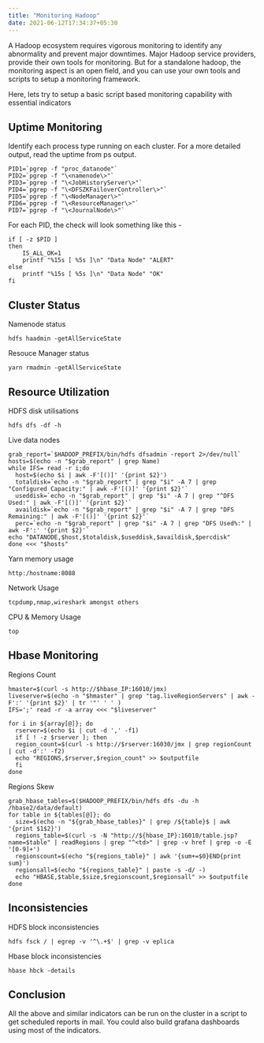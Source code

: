 ```yaml
---
title: "Monitoring Hadoop"
date: 2021-06-12T17:34:37+05:30
---
```


A Hadoop ecosystem requires vigorous monitoring to identify any abnormality and prevent major downtimes. Major Hadoop service providers, provide their own tools for monitoring. But for a standalone hadoop, the monitoring aspect is an open field, and you can use your own tools and scripts to setup a monitoring framework.

Here, lets try to setup a basic script based monitoring capability with essential indicators

## Uptime Monitoring

Identify each process type running on each cluster. For a more detailed output, read the uptime from ps output.

    PID1=`pgrep -f "proc_datanode"`
    PID2=`pgrep -f "\<namenode\>"`
    PID3=`pgrep -f "\<JobHistoryServer\>"`
    PID4=`pgrep -f "\<DFSZKFailoverController\>"`
    PID5=`pgrep -f "\<NodeManager\>"`
    PID6=`pgrep -f "\<ResourceManager\>"`
    PID7=`pgrep -f "\<JournalNode\>"`

For each PID, the check will look something like this - 

    if [ -z $PID ]
    then
        IS_ALL_OK=1
        printf "%15s [ %5s ]\n" "Data Node" "ALERT"
    else
        printf "%15s [ %5s ]\n" "Data Node" "OK"
    fi

## Cluster Status

Namenode status

    hdfs haadmin -getAllServiceState
Resouce Manager status

    yarn rmadmin -getAllServiceState

## Resource Utilization

HDFS disk utilisations 

    hdfs dfs -df -h
Live data nodes

    grab_report=`$HADOOP_PREFIX/bin/hdfs dfsadmin -report 2>/dev/null`
    hosts=$(echo -n "$grab_report" | grep Name)
    while IFS= read -r i;do
      host=$(echo $i | awk -F'[()]' '{print $2}')
      totaldisk=`echo -n "$grab_report" | grep "$i" -A 7 | grep "Configured Capacity:" | awk -F'[()]' '{print $2}'`
      useddisk=`echo -n "$grab_report" | grep "$i" -A 7 | grep "^DFS Used:" | awk -F'[()]' '{print $2}'`
      availdisk=`echo -n "$grab_report" | grep "$i" -A 7 | grep "DFS Remaining:" | awk -F'[()]' '{print $2}'`
      perc=`echo -n "$grab_report" | grep "$i" -A 7 | grep "DFS Used%:" | awk -F':' '{print $2}'`
    echo "DATANODE,$host,$totaldisk,$useddisk,$availdisk,$percdisk"
    done <<< "$hosts"
    
Yarn memory usage

    http:/hostname:8088
    
Network Usage

    tcpdump,nmap,wireshark amongst others
    
CPU & Memory Usage

    top


## Hbase Monitoring

Regions Count

    hmaster=$(curl -s http://$hbase_IP:16010/jmx)
    liveserver=$(echo -n "$hmaster" | grep "tag.liveRegionServers" | awk -F':' '{print $2}' | tr '"' ' ' )
    IFS=';' read -r -a array <<< "$liveserver"

    for i in ${array[@]}; do
      rserver=$(echo $i | cut -d ',' -f1)
      if [ ! -z $rserver ]; then
      region_count=$(curl -s http://$rserver:16030/jmx | grep regionCount | cut -d':' -f2)
      echo "REGIONS,$rserver,$region_count" >> $outputfile
      fi
    done

Regions Skew

    grab_hbase_tables=$($HADOOP_PREFIX/bin/hdfs dfs -du -h  /hbase2/data/default)
    for table in ${tables[@]}; do
      size=$(echo -n "${grab_hbase_tables}" | grep /${table}$ | awk '{print $1$2}')
      regions_table=$(curl -s -N "http://${hbase_IP}:16010/table.jsp?name=$table" | readRegions | grep "^<td>" | grep -v href | grep -o -E '[0-9]+')
      regionscount=$(echo "${regions_table}" | awk '{sum+=$0}END{print sum}')
      regionsall=$(echo "${regions_table}" | paste -s -d/ -)
      echo "HBASE,$table,$size,$regionscount,$regionsall" >> $outputfile
    done

## Inconsistencies

HDFS block inconsistencies

    hdfs fsck / | egrep -v '^\.+$' | grep -v eplica 

Hbase block inconsistencies

    hbase hbck -details

## Conclusion

All the above and similar indicators can be run on the cluster in a script to get scheduled reports in mail. You could also build grafana dashboards using most of the indicators.

